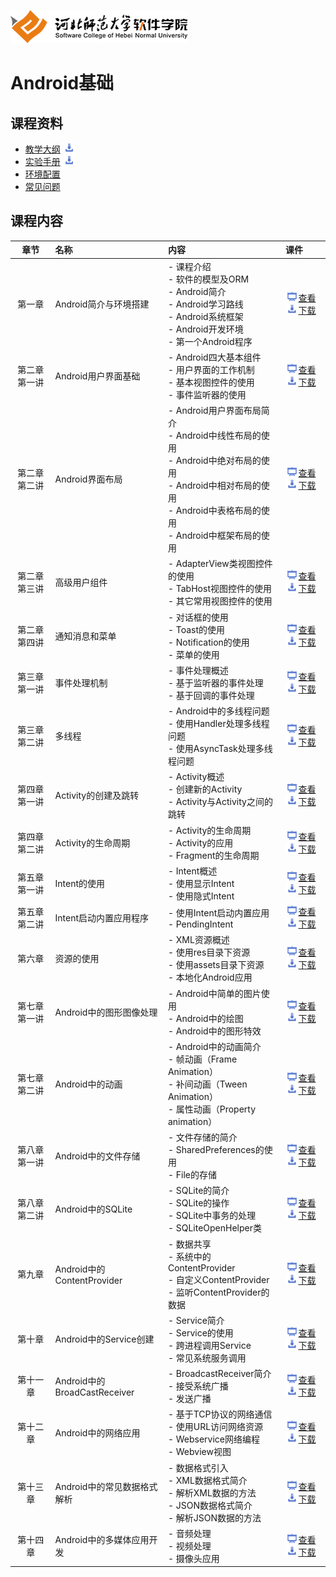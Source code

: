 ![河北师范大学软件学院](./image/logo.png)

# Android基础

## 课程资料

- [教学大纲](./materials/outline.pdf)    [<img src="./image/download.png" height="15" />](./materials/outline.doc) 
- [实验手册](./materials/exper.pdf)  [<img src="./image/download.png" height="15" />](./materials/exper.doc) 
- [环境配置](./materials/exper/development-environment.md)
- [常见问题](./materials/exper/problem.md)

## 课程内容

| 章节 | 名称 | 内容 | 课件 |
|:---:|:---|:---|:---|
|第一章|Android简介与环境搭建|- 课程介绍<br/>- 软件的模型及ORM<br/>- Android简介<br/>- Android学习路线<br/>- Android系统框架<br/>- Android开发环境<br/>- 第一个Android程序|[<img src="./image/presentation.png" height="15" />查看](./materials/pdf/ch01.pdf) [<img src="./image/download.png" height="15" />下载](./materials/slides/ch01.pptx)|
|第二章 第一讲|Android用户界面基础|- Android四大基本组件<br/>- 用户界面的工作机制<br/>- 基本视图控件的使用<br/>- 事件监听器的使用|[<img src="./image/presentation.png" height="15" />查看](./materials/pdf/ch02-1.pdf) [<img src="./image/download.png" height="15" />下载](./materials/slides/ch02-1.pptx)|
|第二章 第二讲|Android界面布局|- Android用户界面布局简介<br/>- Android中线性布局的使用<br/>- Android中绝对布局的使用<br/>- Android中相对布局的使用<br/>- Android中表格布局的使用<br/>- Android中框架布局的使用|[<img src="./image/presentation.png" height="15" />查看](./materials/pdf/ch02-2.pdf) [<img src="./image/download.png" height="15" />下载](./materials/slides/ch02-2.pptx)|
|第二章 第三讲|高级用户组件|- AdapterView类视图控件的使用<br/>- TabHost视图控件的使用<br/>- 其它常用视图控件的使用|[<img src="./image/presentation.png" height="15" />查看](./materials/pdf/ch02-3.pdf) [<img src="./image/download.png" height="15" />下载](./materials/slides/ch02-3.pptx)|
|第二章 第四讲|通知消息和菜单|- 对话框的使用<br/>- Toast的使用<br/>- Notification的使用<br/>- 菜单的使用|[<img src="./image/presentation.png" height="15" />查看](./materials/pdf/ch02-4.pdf) [<img src="./image/download.png" height="15" />下载](./materials/slides/ch02-4.pptx)|
|第三章 第一讲|事件处理机制|- 事件处理概述<br/>- 基于监听器的事件处理<br/>- 基于回调的事件处理|[<img src="./image/presentation.png" height="15" />查看](./materials/pdf/ch03-1.pdf) [<img src="./image/download.png" height="15" />下载](./materials/slides/ch03-1.pptx)|
|第三章 第二讲|多线程|- Android中的多线程问题<br/>- 使用Handler处理多线程问题<br/>- 使用AsyncTask处理多线程问题|[<img src="./image/presentation.png" height="15" />查看](./materials/pdf/ch03-2.pdf) [<img src="./image/download.png" height="15" />下载](./materials/slides/ch03-2.pptx)|
|第四章 第一讲|Activity的创建及跳转|- Activity概述<br/>- 创建新的Activity<br/>- Activity与Activity之间的跳转|[<img src="./image/presentation.png" height="15" />查看](./materials/pdf/ch04-1.pdf) [<img src="./image/download.png" height="15" />下载](./materials/slides/ch04-1.pptx)|
|第四章 第二讲|Activity的生命周期|- Activity的生命周期<br/>- Activity的应用<br/>- Fragment的生命周期|[<img src="./image/presentation.png" height="15" />查看](./materials/pdf/ch04-2.pdf) [<img src="./image/download.png" height="15" />下载](./materials/slides/ch04-2.pptx)|
|第五章 第一讲|Intent的使用|- Intent概述<br/>- 使用显示Intent<br/>- 使用隐式Intent|[<img src="./image/presentation.png" height="15" />查看](./materials/pdf/ch05-1.pdf) [<img src="./image/download.png" height="15" />下载](./materials/slides/ch05-1.pptx)|
|第五章 第二讲|Intent启动内置应用程序|- 使用Intent启动内置应用<br/>- PendingIntent|[<img src="./image/presentation.png" height="15" />查看](./materials/pdf/ch05-2.pdf) [<img src="./image/download.png" height="15" />下载](./materials/slides/ch05-2.pptx)|
|第六章|资源的使用|- XML资源概述<br/>- 使用res目录下资源<br/>- 使用assets目录下资源<br/>- 本地化Android应用|[<img src="./image/presentation.png" height="15" />查看](./materials/pdf/ch06.pdf) [<img src="./image/download.png" height="15" />下载](./materials/slides/ch06.pptx)|
|第七章 第一讲|Android中的图形图像处理|- Android中简单的图片使用<br/>- Android中的绘图<br/>- Android中的图形特效|[<img src="./image/presentation.png" height="15" />查看](./materials/pdf/ch07-1.pdf) [<img src="./image/download.png" height="15" />下载](./materials/slides/ch07-1.pptx)|
|第七章 第二讲|Android中的动画|- Android中的动画简介<br/>- 帧动画（Frame Animation）<br/>- 补间动画（Tween Animation）<br/>- 属性动画（Property animation）|[<img src="./image/presentation.png" height="15" />查看](./materials/pdf/ch07-2.pdf) [<img src="./image/download.png" height="15" />下载](./materials/slides/ch07-2.pptx)|
|第八章 第一讲|Android中的文件存储|- 文件存储的简介<br/>- SharedPreferences的使用<br/>- File的存储|[<img src="./image/presentation.png" height="15" />查看](./materials/pdf/ch08-1.pdf) [<img src="./image/download.png" height="15" />下载](./materials/slides/ch08-1.pptx)|
|第八章 第二讲|Android中的SQLite|- SQLite的简介<br/>- SQLite的操作<br/>- SQLite中事务的处理<br/>- SQLiteOpenHelper类|[<img src="./image/presentation.png" height="15" />查看](./materials/pdf/ch08-2.pdf) [<img src="./image/download.png" height="15" />下载](./materials/slides/ch08-2.pptx)|
|第九章|Android中的ContentProvider|- 数据共享<br/>- 系统中的ContentProvider<br/>- 自定义ContentProvider<br/>- 监听ContentProvider的数据|[<img src="./image/presentation.png" height="15" />查看](./materials/pdf/ch09.pdf) [<img src="./image/download.png" height="15" />下载](./materials/slides/ch09.pptx)|
|第十章|Android中的Service创建|- Service简介<br/>- Service的使用<br/>- 跨进程调用Service<br/>- 常见系统服务调用|[<img src="./image/presentation.png" height="15" />查看](./materials/pdf/ch10.pdf) [<img src="./image/download.png" height="15" />下载](./materials/slides/ch10.pptx)|
|第十一章|Android中的BroadCastReceiver|- BroadcastReceiver简介<br/>- 接受系统广播<br/>- 发送广播|[<img src="./image/presentation.png" height="15" />查看](./materials/pdf/ch11.pdf) [<img src="./image/download.png" height="15" />下载](./materials/slides/ch11.pptx)|
|第十二章|Android中的网络应用|- 基于TCP协议的网络通信<br/>- 使用URL访问网络资源<br/>- Webservice网络编程<br/>- Webview视图|[<img src="./image/presentation.png" height="15" />查看](./materials/pdf/ch12.pdf) [<img src="./image/download.png" height="15" />下载](./materials/slides/ch12.pptx)|
|第十三章|Android中的常见数据格式解析|- 数据格式引入<br/>- XML数据格式简介<br/>- 解析XML数据的方法<br/>- JSON数据格式简介<br/>- 解析JSON数据的方法|[<img src="./image/presentation.png" height="15" />查看](./materials/pdf/ch13.pdf) [<img src="./image/download.png" height="15" />下载](./materials/slides/ch13.pptx)|
|第十四章|Android中的多媒体应用开发|- 音频处理<br/>- 视频处理<br/>- 摄像头应用|[<img src="./image/presentation.png" height="15" />查看](./materials/pdf/ch14.pdf) [<img src="./image/download.png" height="15" />下载](./materials/slides/ch14.pptx)|

